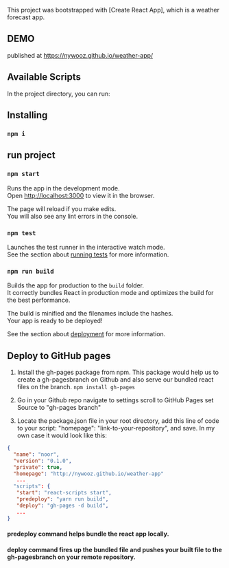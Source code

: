 This project was bootstrapped with [Create React App], which is a weather forecast app.

## DEMO
published at https://nywooz.github.io/weather-app/

## Available Scripts
In the project directory, you can run:

## Installing
### `npm i`

## run project
### `npm start`

Runs the app in the development mode.<br>
Open [http://localhost:3000](http://localhost:3000) to view it in the browser.

The page will reload if you make edits.<br>
You will also see any lint errors in the console.

### `npm test`

Launches the test runner in the interactive watch mode.<br>
See the section about [running tests](https://facebook.github.io/create-react-app/docs/running-tests) for more information.

### `npm run build`

Builds the app for production to the `build` folder.<br>
It correctly bundles React in production mode and optimizes the build for the best performance.

The build is minified and the filenames include the hashes.<br>
Your app is ready to be deployed!

See the section about [deployment](https://facebook.github.io/create-react-app/docs/deployment) for more information.


## Deploy to GitHub pages
1. Install the gh-pages package from npm. This package would help us to create a gh-pagesbranch on Github and also serve our bundled react files on the branch.
`npm install gh-pages`

2. Go in your Github repo
navigate to settings
scroll to GitHub Pages
set Source to "gh-pages branch"

3. Locate the package.json file in your root directory, add this line of code to your script: "homepage": "link-to-your-repository", and save. In my own case it would look like this:
```json
{
  "name": "noor",
  "version": "0.1.0",
  "private": true,
  "homepage": "http://nywooz.github.io/weather-app"
   ...
  "scripts": {    
   "start": "react-scripts start",
   "predeploy": "yarn run build",
   "deploy": "gh-pages -d build",
   ...
}
```

 #### **predeploy** command helps bundle the react app locally.
 #### **deploy** command fires up the bundled file and pushes your built file to the gh-pagesbranch on your remote repository.
